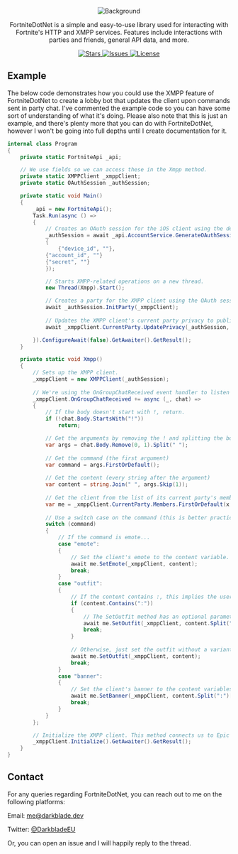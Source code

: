 <p align="center">
    <img align="center" src="https://i.ibb.co/3cwrNSJ/Fortnite-Dot-Net.png" alt="Background">
</p>
<p align="center">FortniteDotNet is a simple and easy-to-use library used for interacting with Fortnite's HTTP and XMPP services. Features include interactions with parties and friends, general API data, and more.</p>
<p align="center">
    <a href="https://github.com/DarkbladeEU/FortniteDotNet/stargazers">
    	<img alt="Stars" src="https://img.shields.io/github/stars/DarkbladeEU/FortniteDotNet" >
    </a>
    <a href="https://github.com/DarkbladeEU/FortniteDotNet/issues">
    	<img alt="Issues" src="https://img.shields.io/github/stars/DarkbladeEU/FortniteDotNet" >
    </a>
    <a href="https://github.com/DarkbladeEU/FortniteDotNet/blob/master/LICENSE">
    	<img alt="License" src="https://img.shields.io/github/license/DarkbladeEU/FortniteDotNet" >
    </a>
</p>

## Example
The below code demonstrates how you could use the XMPP feature of FortniteDotNet to create a lobby bot that updates the client upon commands sent in party chat.
I've commented the example code so you can have some sort of understanding of what it's doing. Please also note that this is just an example, and there's plenty more that you can do with FortniteDotNet, however I won't be going into full depths until I create documentation for it.

```cs
internal class Program 
{
    private static FortniteApi _api;

    // We use fields so we can access these in the Xmpp method.
    private static XMPPClient _xmppClient;
    private static OAuthSession _authSession;

    private static void Main() 
    {
        _api = new FortniteApi();
        Task.Run(async () => 
        {
            // Creates an OAuth session for the iOS client using the device_auth grant type.
            _authSession = await _api.AccountService.GenerateOAuthSession(GrantType.DeviceAuth, AuthClient.iOS, new() 
            {
                {"device_id", ""}, 
	        {"account_id", ""}
	        {"secret", ""}
            });

            // Starts XMPP-related operations on a new thread.
            new Thread(Xmpp).Start();

            // Creates a party for the XMPP client using the OAuth session we generated earlier.
            await _authSession.InitParty(_xmppClient);
            
            // Updates the XMPP client's current party privacy to public using the OAuth session we generated earlier.
            await _xmppClient.CurrentParty.UpdatePrivacy(_authSession, new PartyPrivacy(Privacy.Public));

        }).ConfigureAwait(false).GetAwaiter().GetResult();
    }

    private static void Xmpp() 
    {
        // Sets up the XMPP client.
        _xmppClient = new XMPPClient(_authSession);
        
        // We're using the OnGroupChatReceived event handler to listen for any messages sent in the chat of the client's current party.
        _xmppClient.OnGroupChatReceived += async (_, chat) => 
        {
            // If the body doesn't start with !, return.
            if (!chat.Body.StartsWith("!"))
                return;

            // Get the arguments by removing the ! and splitting the body by a space.
            var args = chat.Body.Remove(0, 1).Split(" ");
	    
            // Get the command (the first argument)
            var command = args.FirstOrDefault();
	    
            // Get the content (every string after the argument)
            var content = string.Join(" ", args.Skip(1));
            
            // Get the client from the list of its current party's members.
            var me = _xmppClient.CurrentParty.Members.FirstOrDefault(x => x.Id == _authSession.AccountId);
            
            // Use a switch case on the command (this is better practice than if, else etc.)
            switch (command) 
            {
                // If the command is emote...
                case "emote": 
                {
                    // Set the client's emote to the content variable. Example: "!emote floss" would set the client's emote to Floss.
                    await me.SetEmote(_xmppClient, content);
                    break;
                }
                case "outfit": 
                {
                    // If the content contains :, this implies the user wants to apply a variant.
                    if (content.Contains(":")) 
                    {
                        // The SetOutfit method has an optional parameter, which we're using here. Example: "!outfit Skull Trooper:Purple Glow" would set the client's outfit to Skull Trooper, and the outfit's active variant to the Purple Glow variant.
                        await me.SetOutfit(_xmppClient, content.Split(":")[0], content.Split(":")[1]);
                        break;
                    }
    
                    // Otherwise, just set the outfit without a variant.
                    await me.SetOutfit(_xmppClient, content);
                    break;
                }
                case "banner": 
                {
                    // Set the client's banner to the content variables. Example: "!banner BRSeason01:DefaultColor02" would set the client's banner icon to the Battle Bus banner, and the client's banner color to red.
                    await me.SetBanner(_xmppClient, content.Split(":")[0], content.Split(":")[1]);
                    break;
                }
            }
        };

        // Initialize the XMPP client. This method connects us to Epic Games' XMPP services and starts listening for messages.
        _xmppClient.Initialize().GetAwaiter().GetResult();
    }
}
```

## Contact
For any queries regarding FortniteDotNet, you can reach out to me on the following platforms:

Email: <a href="mailto:me@darkblade.dev">me@darkblade.dev</a>

Twitter: <a href="https://twitter.com/DarkbladeEU">@DarkbladeEU</a>

Or, you can open an issue and I will happily reply to the thread.
